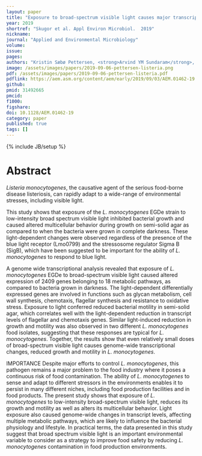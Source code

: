 ```yaml
---
layout: paper
title: "Exposure to broad-spectrum visible light causes major transcriptomic changes in the *L. monocytogenes* EGDe strain."
year: 2019
shortref: "Skugor et al. Appl Environ Microbiol.  2019"
nickname: 
journal: "Applied and Environmental Microbiology"
volume: 
issue:
pages: 
authors: "Kristin Sæbø Pettersen, <strong>Arvind YM Sundaram</strong>, Taran Skjerdal, Yngvild Wasteson, Anne Kijewski, Toril Lindbäck, Marina Aspholm*"
image: /assets/images/papers/2019-09-06-pettersen-listeria.png
pdf: /assets/images/papers/2019-09-06-pettersen-listeria.pdf
pdflink: https://aem.asm.org/content/aem/early/2019/09/03/AEM.01462-19.full-text.pdf
github: 
pmid: 31492665
pmcid: 
f1000: 
figshare: 
doi: 10.1128/AEM.01462-19
category: paper
published: true
tags: []
---
```

{% include JB/setup %}

# Abstract 

*Listeria monocytogenes*, the causative agent of the serious food-borne disease listeriosis, can rapidly adapt to a wide-range of environmental stresses, including visible light.

This study shows that exposure of the *L. monocytogenes* EGDe strain to low-intensity broad spectrum visible light inhibited bacterial growth and caused altered multicellular behavior during growth on semi-solid agar as compared to when the bacteria were grown in complete darkness. These light-dependent changes were observed regardless of the presence of the blue light receptor (Lmo0799) and the stressosome regulator Sigma B (SigB), which have been suggested to be important for the ability of *L. monocytogenes* to respond to blue light.

A genome wide transcriptional analysis revealed that exposure of *L. monocytogenes* EGDe to broad-spectrum visible light caused altered expression of 2409 genes belonging to 18 metabolic pathways, as compared to bacteria grown in darkness. The light-dependent differentially expressed genes are involved in functions such as glycan metabolism, cell wall synthesis, chemotaxis, flagellar synthesis and resistance to oxidative stress. Exposure to light conferred reduced bacterial motility in semi-solid agar, which correlates well with the light-dependent reduction in transcript levels of flagellar and chemotaxis genes. Similar light-induced reduction in growth and motility was also observed in two different *L. monocytogenes* food isolates, suggesting that these responses are typical for *L. monocytogenes*. Together, the results show that even relatively small doses of broad-spectrum visible light causes genome-wide transcriptional changes, reduced growth and motility in *L. monocytogenes*.

IMPORTANCE Despite major efforts to control *L. monocytogenes*, this pathogen remains a major problem to the food industry where it poses a continuous risk of food contamination. The ability of *L. monocytogenes* to sense and adapt to different stressors in the environments enables it to persist in many different niches, including food production facilities and in food products. The present study shows that exposure of *L. monocytogenes* to low-intensity broad-spectrum visible light, reduces its growth and motility as well as alters its multicellular behavior. Light exposure also caused genome-wide changes in transcript levels, affecting multiple metabolic pathways, which are likely to influence the bacterial physiology and lifestyle. In practical terms, the data presented in this study suggest that broad spectrum visible light is an important environmental variable to consider as a strategy to improve food safety by reducing *L. monocytogenes* contamination in food production environments.
